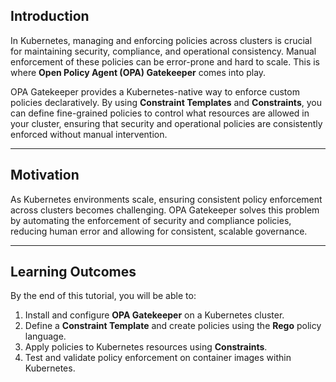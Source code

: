 ## Introduction

In Kubernetes, managing and enforcing policies across clusters is crucial for maintaining security, compliance, and operational consistency. Manual enforcement of these policies can be error-prone and hard to scale. This is where **Open Policy Agent (OPA) Gatekeeper** comes into play.

OPA Gatekeeper provides a Kubernetes-native way to enforce custom policies declaratively. By using **Constraint Templates** and **Constraints**, you can define fine-grained policies to control what resources are allowed in your cluster, ensuring that security and operational policies are consistently enforced without manual intervention.

---

## Motivation

As Kubernetes environments scale, ensuring consistent policy enforcement across clusters becomes challenging. OPA Gatekeeper solves this problem by automating the enforcement of security and compliance policies, reducing human error and allowing for consistent, scalable governance.

---

## Learning Outcomes

By the end of this tutorial, you will be able to:
1. Install and configure **OPA Gatekeeper** on a Kubernetes cluster.
2. Define a **Constraint Template** and create policies using the **Rego** policy language.
3. Apply policies to Kubernetes resources using **Constraints**.
4. Test and validate policy enforcement on container images within Kubernetes.
